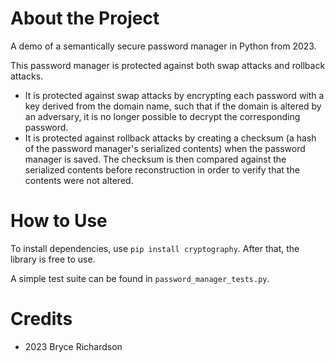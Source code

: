 # About the Project
A demo of a semantically secure password manager in Python from 2023.

This password manager is protected against both swap attacks and rollback attacks. 
 - It is protected against swap attacks by encrypting each password with a key derived from the domain name, such that if the domain is altered by an adversary, it is no longer possible to decrypt the corresponding password. 
 - It is protected against rollback attacks by creating a checksum (a hash of the password manager's serialized contents) when the password manager is saved. The checksum is then compared against the serialized contents before reconstruction in order to verify that the contents were not altered.

# How to Use
To install dependencies, use `pip install cryptography`. After that, the library is free to use. 

A simple test suite can be found in `password_manager_tests.py`.

# Credits
- 2023 Bryce Richardson